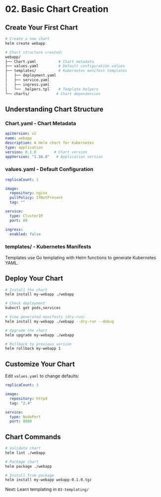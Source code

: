 # 02. Basic Chart Creation

## Create Your First Chart
```bash
# Create a new chart
helm create webapp

# Chart structure created:
webapp/
├── Chart.yaml          # Chart metadata
├── values.yaml         # Default configuration values
├── templates/          # Kubernetes manifest templates
│   ├── deployment.yaml
│   ├── service.yaml
│   ├── ingress.yaml
│   └── _helpers.tpl    # Template helpers
└── charts/            # Chart dependencies
```

## Understanding Chart Structure

### Chart.yaml - Chart Metadata
```yaml
apiVersion: v2
name: webapp
description: A Helm chart for Kubernetes
type: application
version: 0.1.0        # Chart version
appVersion: "1.16.0"   # Application version
```

### values.yaml - Default Configuration
```yaml
replicaCount: 1

image:
  repository: nginx
  pullPolicy: IfNotPresent
  tag: ""

service:
  type: ClusterIP
  port: 80

ingress:
  enabled: false
```

### templates/ - Kubernetes Manifests
Templates use Go templating with Helm functions to generate Kubernetes YAML.

## Deploy Your Chart
```bash
# Install the chart
helm install my-webapp ./webapp

# Check deployment
kubectl get pods,services

# View generated manifests (dry-run)
helm install my-webapp ./webapp --dry-run --debug

# Upgrade the chart
helm upgrade my-webapp ./webapp

# Rollback to previous version
helm rollback my-webapp 1
```

## Customize Your Chart
Edit `values.yaml` to change defaults:
```yaml
replicaCount: 3

image:
  repository: httpd
  tag: "2.4"

service:
  type: NodePort
  port: 8080
```

## Chart Commands
```bash
# Validate chart
helm lint ./webapp

# Package chart
helm package ./webapp

# Install from package
helm install my-webapp webapp-0.1.0.tgz
```

Next: Learn templating in `03-templating/`